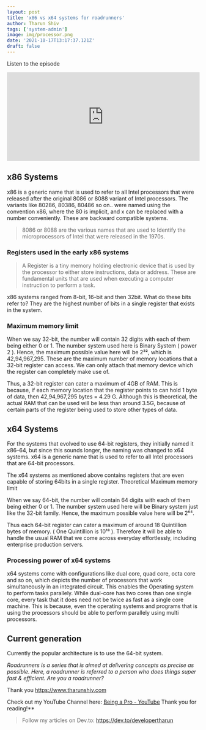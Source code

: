 ```yaml
---
layout: post
title: 'x86 vs x64 systems for roadrunners'
author: Tharun Shiv
tags: ['system-admin']
image: img/processor.png
date: '2021-10-17T13:17:37.121Z'
draft: false
---
```


Listen to the episode

<iframe src="https://open.spotify.com/embed/episode/275bf1xKuQ0HbGPrAIVwC4" width="100%" height="232" frameBorder="0" allowfullscreen="" allow="autoplay; clipboard-write; encrypted-media; fullscreen; picture-in-picture"></iframe>

## x86 Systems

x86 is a generic name that is used to refer to all Intel processors that were released after the original 8086 or 8088 variant of Intel processors. The variants like 80286, 80386, 80486 so on.. were named using the convention x86, where the 80 is implicit, and x can be replaced with a number conveniently. These are backward compatible systems.

> 8086 or 8088 are the various names that are used to Identify the microprocessors of Intel that were released in the 1970s.

### Registers used in the early x86 systems

> A Register is a tiny memory holding electronic device that is used by the processor to either store instructions, data or address. These are fundamental units that are used when executing a computer instruction to perform a task.

x86 systems ranged from 8-bit, 16-bit and then 32bit. What do these bits refer to? They are the highest number of bits in a single register that exists in the system.

### Maximum memory limit

When we say 32-bit, the number will contain 32 digits with each of them being either 0 or 1. The number system used here is Binary System ( power 2 ). Hence, the maximum possible value here will be 2³², which is 42,94,967,295. These are the maximum number of memory locations that a 32-bit register can access. We can only attach that memory device which the register can completely make use of.

Thus, a 32-bit register can cater a maximum of 4GB of RAM. This is because, if each memory location that the register points to can hold 1 byte of data, then 42,94,967,295 bytes = 4.29 G. Although this is theoretical, the actual RAM that can be used will be less than around 3.5G, because of certain parts of the register being used to store other types of data.

## x64 Systems

For the systems that evolved to use 64-bit registers, they initially named it x86–64, but since this sounds longer, the naming was changed to x64 systems. x64 is a generic name that is used to refer to all Intel processors that are 64-bit processors.

The x64 systems as mentioned above contains registers that are even capable of storing 64bits in a single register.
Theoretical Maximum memory limit

When we say 64-bit, the number will contain 64 digits with each of them being either 0 or 1. The number system used here will be Binary system just like the 32-bit family. Hence, the maximum possible value here will be 2⁶⁴.

Thus each 64-bit register can cater a maximum of around 18 Quintillion bytes of memory. ( One Quintillion is 10¹⁸ ). Therefore it will be able to handle the usual RAM that we come across everyday effortlessly, including enterprise production servers.

### Processing power of x64 systems

x64 systems come with configurations like dual core, quad core, octa core and so on, which depicts the number of processors that work simultaneously in an integrated circuit. This enables the Operating system to perform tasks parallely. While dual-core has two cores than one single core, every task that it does need not be twice as fast as a single core machine. This is because, even the operating systems and programs that is using the processors should be able to perform parallely using multi processors.

## Current generation

Currently the popular architecture is to use the 64-bit system.

_Roadrunners is a series that is aimed at delivering concepts as precise as possible. Here, a roadrunner is referred to a person who does things super fast & efficient. Are you a roadrunner?_

Thank you
https://www.tharunshiv.com

Check out my YouTube Channel here: <a href="https://www.youtube.com/c/developerTharun">Being a Pro - YouTube</a> Thank you for reading!\*\*

> Follow my articles on Dev.to: https://dev.to/developertharun
